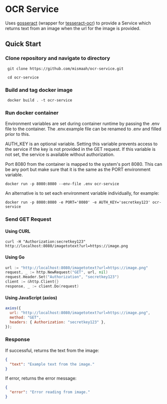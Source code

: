 # OCR Service

Uses [gosseract](https://github.com/otiai10/gosseract) (wrapper for [tesseract-ocr](https://github.com/tesseract-ocr/tesseract)) to provide a Service which returns text from an image when the url for the image is provided.

## Quick Start

### Clone repository and navigate to directory

` git clone https://github.com/mismaah/ocr-service.git`

` cd ocr-service`

### Build and tag docker image

` docker build . -t ocr-service`

### Run docker container

Environment variables are set during container runtime by passing the .env file to the container. The .env.example file can be renamed to .env and filled prior to this.

AUTH_KEY is an optional variable. Setting this variable prevents access to the service if the key is not provided in the GET request. If this variable is not set, the service is available without authorization.

Port 8080 from the container is mapped to the system's port 8080. This can be any port but make sure that it is the same as the PORT environment variable.

`docker run -p 8080:8080 --env-file .env ocr-service`

An alternative is to set each environment variable individually, for example:

`docker run -p 8080:8080 -e PORT='8080' -e AUTH_KEY='secretkey123' ocr-service`

### Send GET Request

#### Using CURL

`curl -H "Authorization:secretkey123" http://localhost:8080/imagetotext?url=https://image.png`

#### Using Go

```go
url := "http://localhost:8080/imagetotext?url=https://image.png"
request, _ := http.NewRequest("GET", url, nil)
request.Header.Set("Authorization", "secretkey123")
client := &http.Client{}
response, _ := client.Do(request)
```

#### Using JavaScript (axios)

```javascript
axios({
  url: "http://localhost:8080/imagetotext?url=https://image.png",
  method: "GET",
  headers: { Authorization: "secretkey123" },
});
```

### Response

If successful, returns the text from the image:

```json
{
  "text": "Example text from the image."
}
```

If error, returns the error message:

```json
{
  "error": "Error reading from image."
}
```
